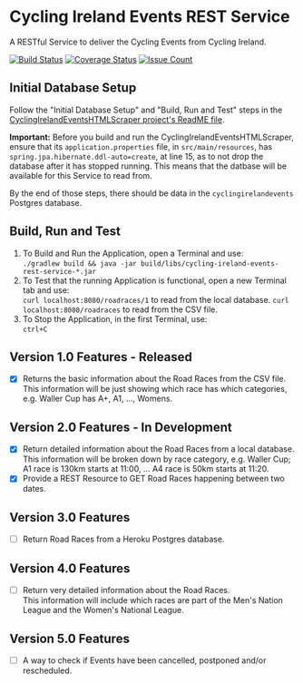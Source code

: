 # Cycling Ireland Events REST Service

A RESTful Service to deliver the Cycling Events from Cycling Ireland.

[![Build Status](https://travis-ci.org/lukegjpotter/cycling-ireland-events-rest-service.svg?branch=master)](https://travis-ci.org/lukegjpotter/cycling-ireland-events-rest-service)
[![Coverage Status](https://coveralls.io/repos/github/lukegjpotter/cycling-ireland-events-rest-service/badge.svg?branch=master)](https://coveralls.io/github/lukegjpotter/cycling-ireland-events-rest-service?branch=master)
[![Issue Count](https://codeclimate.com/github/lukegjpotter/cycling-ireland-events-rest-service/badges/issue_count.svg)](https://codeclimate.com/github/lukegjpotter/cycling-ireland-events-rest-service)

## Initial Database Setup

Follow the "Initial Database Setup" and "Build, Run and Test" steps in the 
[CyclingIrelandEventsHTMLScraper project's ReadME file](https://github.com/lukegjpotter/cycling-ireland-events-html-scraper/blob/master/README.md).

**Important:** Before you build and run the CyclingIrelandEventsHTMLScraper, ensure that its `application.properties` file, in `src/main/resources`, has `spring.jpa.hibernate.ddl-auto=create`, at line 15, as to not drop the database after it has stopped running. This means that the datbase will be available for this Service to read from.

By the end of those steps, there should be data in the `cyclingirelandevents`
Postgres database.

## Build, Run and Test

1. To Build and Run the Application, open a Terminal and use:  
   `./gradlew build && java -jar build/libs/cycling-ireland-events-rest-service-*.jar`
1. To Test that the running Application is functional, open a new Terminal tab
   and use:  
   `curl localhost:8080/roadraces/1` to read from the local database.
   `curl localhost:8080/roadraces` to read from the CSV file.
1. To Stop the Application, in the first Terminal, use:  
   `ctrl+C`


## Version 1.0 Features - Released

* [x] Returns the basic information about the Road Races from the CSV file.  
      This information will be just showing which race has which categories,
      e.g. Waller Cup has A+, A1, ..., Womens.

## Version 2.0 Features - In Development

* [x] Return detailed information about the Road Races from a local database.  
      This information will be broken down by race category, e.g. Waller Cup;
      A1 race is 130km starts at 11:00, ... A4 race is 50km starts at 11:20.
* [x] Provide a REST Resource to GET Road Races happening between two dates.

## Version 3.0 Features

* [ ] Return Road Races from a Heroku Postgres database.

## Version 4.0 Features

* [ ] Return very detailed information about the Road Races.  
      This information will include which races are part of the Men's Nation
      League and the Women's National League.

## Version 5.0 Features

* [ ] A way to check if Events have been cancelled, postponed and/or rescheduled.
